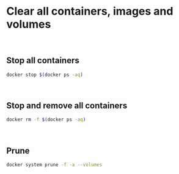 # Clear all containers, images and volumes

<br>

## Stop all containers
```bash
docker stop $(docker ps -aq)
```

<br>

## Stop and remove all containers
```bash
docker rm -f $(docker ps -aq)
```

<br>

## Prune
```bash
docker system prune -f -a --volumes
```
